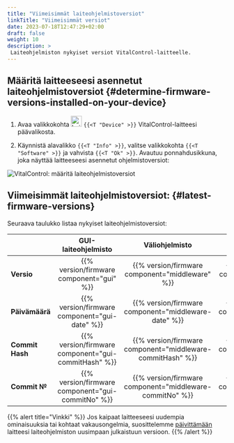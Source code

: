 ```yaml
---
title: "Viimeisimmät laiteohjelmistoversiot"
linkTitle: "Viimeisimmät versiot"
date: 2023-07-18T12:47:29+02:00
draft: false
weight: 10
description: >
 Laiteohjelmiston nykyiset versiot VitalControl-laitteelle.
---
```


## Määritä laitteeseesi asennetut laiteohjelmistoversiot {#determine-firmware-versions-installed-on-your-device}

1. Avaa valikkokohta <img src="/icons/device.svg" width="25" align="bottom" alt="Laite" /> `{{<T "Device" >}}` VitalControl-laitteesi päävalikosta.

2. Käynnistä alavalikko `{{<T "Info" >}}`, valitse valikkokohta `{{<T "Software" >}}` ja vahvista `{{<T "Ok" >}}`. Avautuu ponnahdusikkuna, joka näyttää laitteeseesi asennetut ohjelmistoversiot:

![VitalControl: määritä laiteohjelmistoversiot](../images/firmware-versions.png "Näytä laiteohjelmistoversiot")

## Viimeisimmät laiteohjelmistoversiot: {#latest-firmware-versions}

Seuraava taulukko listaa nykyiset laiteohjelmistoversiot:

|                 | GUI-laiteohjelmisto  | Väliohjelmisto  | Käynnistyslataaja |
|-----------------|:-------------:|:-----------:|:----------:|
| **Versio**     | {{% version/firmware component="gui" %}} | {{% version/firmware component="middleware" %}} | {{% version/firmware component="bootloader" %}} |
| **Päivämäärä**       | {{% version/firmware component="gui-date" %}} | {{% version/firmware component="middleware-date" %}} | {{% version/firmware component="bootloader-date" %}} |
| **Commit Hash** | {{% version/firmware component="gui-commitHash" %}} | {{% version/firmware component="middleware-commitHash" %}} |  {{% version/firmware component="bootloader-commitHash" %}} |
| **Commit №**    | {{% version/firmware component="gui-commitNo" %}} | {{% version/firmware component="middleware-commitNo" %}} | {{% version/firmware component="bootloader-commitNo" %}}|

{{% alert title="Vinkki" %}}
Jos kaipaat laitteeseesi uudempia ominaisuuksia tai kohtaat vakausongelmia, suosittelemme [päivittämään](../update/) laitteesi laiteohjelmiston uusimpaan julkaistuun versioon.
{{% /alert %}}
